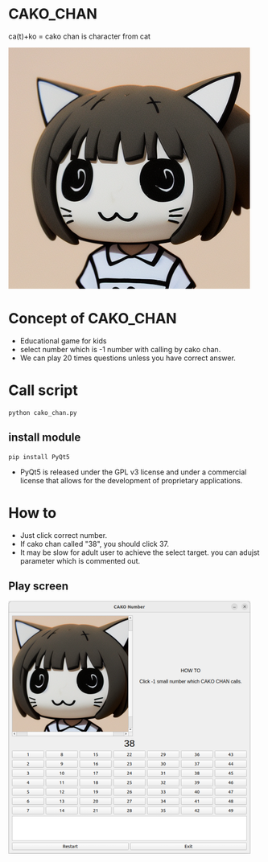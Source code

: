 # CAKO_CHAN
ca(t)+ko = cako chan is character from cat

![cako figure](cako.png)

# Concept of CAKO_CHAN
- Educational game for kids
- select number which is -1 number with calling by cako chan.
- We can play 20 times questions unless you have correct answer.

# Call script

```
python cako_chan.py 

```
## install module

```
pip install PyQt5

```
- PyQt5 is released under the GPL v3 license and under a commercial license that allows for the development of proprietary applications.

# How to
- Just click correct number.
- If cako chan called "38",  you should click 37.
- It may be slow for adult user to achieve the select target. you can adujst parameter which is commented out.

## Play screen
![cako figure](cako_chan.png)
  

